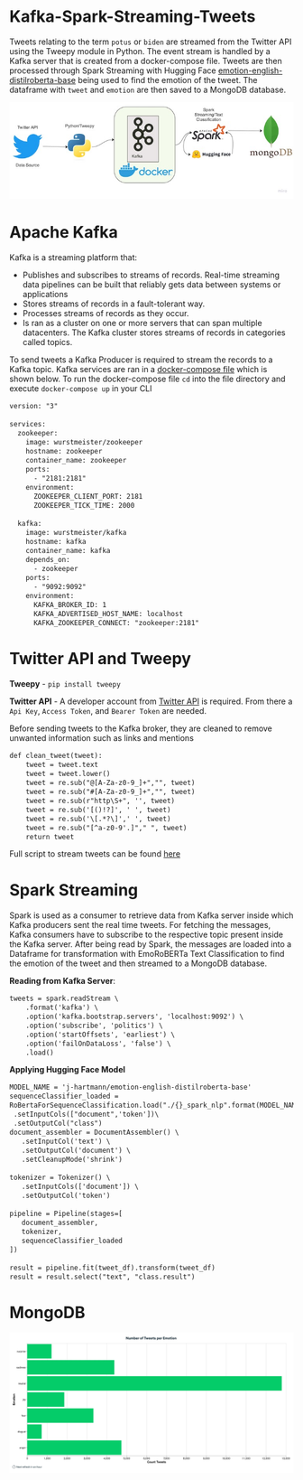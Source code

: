# Kafka-Spark-Streaming-Tweets

Tweets relating to the term ``potus`` or ``biden`` are streamed from the Twitter API using the Tweepy module in Python. The event stream is handled by a Kafka server that is created from a docker-compose file. Tweets are then processed through Spark Streaming with Hugging Face [emotion-english-distilroberta-base](https://huggingface.co/j-hartmann/emotion-english-distilroberta-base?text=Oh+Happy+Day) being used to find the emotion of the tweet. The dataframe with ``tweet`` and ``emotion`` are then saved to a MongoDB database. 


![alt text](https://github.com/Raatid-Dilly/Kafka-Spark-Streaming-Tweets/blob/main/images/My%20First%20Board-2.jpg)

# Apache Kafka

Kafka is a streaming platform that:

- Publishes and subscribes to streams of records. Real-time streaming data pipelines can be built that reliably gets data between systems or applications
- Stores streams of records in a fault-tolerant way.
- Processes streams of records as they occur.
- Is ran as a cluster on one or more servers that can span multiple datacenters. The Kafka cluster stores streams of records in categories called topics. 

To send tweets a Kafka Producer is required to stream the records to a Kafka topic. Kafka services are ran in a [docker-compose file]() which is shown below. To run the docker-compose file ``cd`` into the file directory and execute ``docker-compose up`` in your CLI

```
version: "3"

services:
  zookeeper:
    image: wurstmeister/zookeeper
    hostname: zookeeper
    container_name: zookeeper
    ports:
      - "2181:2181"
    environment:
      ZOOKEEPER_CLIENT_PORT: 2181
      ZOOKEEPER_TICK_TIME: 2000

  kafka:
    image: wurstmeister/kafka
    hostname: kafka
    container_name: kafka
    depends_on:
      - zookeeper
    ports:
      - "9092:9092"
    environment:
      KAFKA_BROKER_ID: 1
      KAFKA_ADVERTISED_HOST_NAME: localhost
      KAFKA_ZOOKEEPER_CONNECT: "zookeeper:2181"
```

# Twitter API and Tweepy

**Tweepy** - ``pip install tweepy``

**Twitter API** - A developer account from [Twitter API](https://developer.twitter.com/en/docs/twitter-api) is required. From there a ``Api Key``, ``Access Token``, and ``Bearer Token`` are needed.

Before sending tweets to the Kafka broker, they are cleaned to remove unwanted information such as links and mentions

```
def clean_tweet(tweet):
    tweet = tweet.text
    tweet = tweet.lower()
    tweet = re.sub("@[A-Za-z0-9_]+","", tweet)
    tweet = re.sub("#[A-Za-z0-9_]+","", tweet)
    tweet = re.sub(r"http\S+", '', tweet)
    tweet = re.sub('[()!?]', ' ', tweet)
    tweet = re.sub('\[.*?\]',' ', tweet)
    tweet = re.sub("[^a-z0-9'.]"," ", tweet)
    return tweet
```

Full script to stream tweets can be found [here]()

# Spark Streaming

Spark is used as a consumer to retrieve data from Kafka server inside which Kafka producers sent the real time tweets. For fetching the messages, Kafka consumers have to subscribe to the respective topic present inside the Kafka server. After being read by Spark, the messages are loaded into a Dataframe for transformation with EmoRoBERTa Text Classification to find the emotion of the tweet and then streamed to a MongoDB database.

**Reading from Kafka Server**:

```
tweets = spark.readStream \
    .format('kafka') \
    .option('kafka.bootstrap.servers', 'localhost:9092') \
    .option('subscribe', 'politics') \
    .option('startOffsets', 'earliest') \
    .option('failOnDataLoss', 'false') \
    .load()
 ```
 
 **Applying Hugging Face Model**
 
 ```
 MODEL_NAME = 'j-hartmann/emotion-english-distilroberta-base'
 sequenceClassifier_loaded = RoBertaForSequenceClassification.load("./{}_spark_nlp".format(MODEL_NAME))\
  .setInputCols(["document",'token'])\
  .setOutputCol("class")
 document_assembler = DocumentAssembler() \
    .setInputCol('text') \
    .setOutputCol('document') \
    .setCleanupMode('shrink')

tokenizer = Tokenizer() \
    .setInputCols(['document']) \
    .setOutputCol('token')

pipeline = Pipeline(stages=[
    document_assembler, 
    tokenizer,
    sequenceClassifier_loaded    
])

result = pipeline.fit(tweet_df).transform(tweet_df)
result = result.select("text", "class.result")
```
# MongoDB

![alt plot](https://github.com/Raatid-Dilly/Kafka-Spark-Streaming-Tweets/blob/main/images/mongoplot.jpg)

